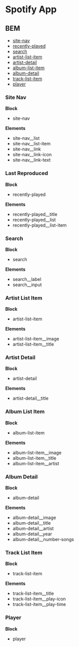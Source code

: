 
# Spotify App

## BEM

- [site-nav](#site-nav)
- [recently-played](#recently-played)
- [search](#search)
- [artist-list-item](#artist-list-item)
- [artist-detail](#artist-detail)
- [album-list-item](#album-list-item)
- [album-detail](#album-detail)
- [track-list-item](#track-list-item)
- [player](#player)

### Site Nav

__Block__

- site-nav

__Elements__

- site-nav__list
- site-nav__list-item
- site-nav__link
- site-nav__link-icon
- site-nav__link-text

### Last Reproduced

__Block__

- recently-played

__Elements__

- recently-played__title
- recently-played__list
- recently-played__list-item

### Search

__Block__

- search

__Elements__

- search__label
- search__input

### Artist List Item

__Block__

- artist-list-item

__Elements__

- artist-list-item__image
- artist-list-item__title

### Artist Detail

__Block__

- artist-detail

__Elements__

- artist-detail__title

### Album List Item

__Block__

- album-list-item

__Elements__

- album-list-item__image
- album-list-item__title
- album-list-item__artist

### Album Detail

__Block__

- album-detail

__Elements__

- album-detail__image
- album-detail__title
- album-detail__artist
- album-detail__year
- album-detail__number-songs

### Track List Item

__Block__

- track-list-item

__Elements__

- track-list-item__title
- track-list-item__play-icon
- track-list-item__play-time

### Player

__Block__

- player
